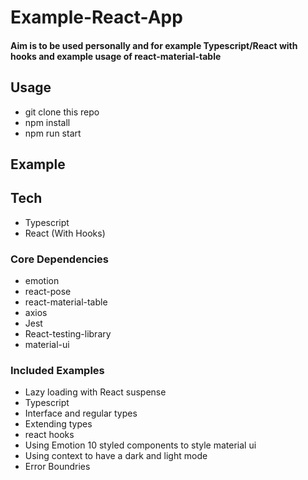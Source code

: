 # Example-React-App 

#### Aim is to be used personally and for example Typescript/React with hooks and example usage of react-material-table

## Usage
- git clone this repo
- npm install 
- npm run start

## Example





## Tech
- Typescript
- React (With Hooks) 

### Core Dependencies
- emotion 
- react-pose
- react-material-table
- axios
- Jest
- React-testing-library
- material-ui


### Included Examples
- Lazy loading with React suspense
- Typescript 
- Interface and regular types
- Extending types
- react hooks
- Using Emotion 10 styled components to style material ui 
- Using context to have a dark and light mode
- Error Boundries 
